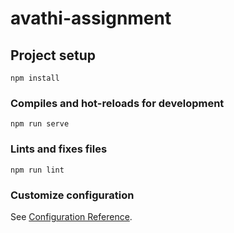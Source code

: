 # avathi-assignment

## Project setup
```
npm install
```

### Compiles and hot-reloads for development
```
npm run serve
```
### Lints and fixes files
```
npm run lint
```

### Customize configuration
See [Configuration Reference](https://cli.vuejs.org/config/).
